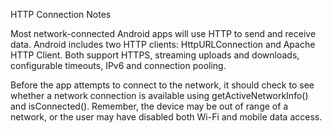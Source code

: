 HTTP Connection Notes

Most network-connected Android apps will use HTTP to send and receive data. Android includes two HTTP clients: HttpURLConnection and Apache HTTP Client. Both support HTTPS, streaming uploads and downloads, configurable timeouts, IPv6 and connection pooling.

Before the app attempts to connect to the network, it should check to see whether a network connection is available using getActiveNetworkInfo() and isConnected(). Remember, the device may be out of range of a network, or the user may have disabled both Wi-Fi and mobile data access. 
